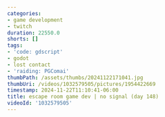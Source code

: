 ```yaml
---
categories:
- game development
- twitch
duration: 22550.0
shorts: []
tags:
- 'code: gdscript'
- godot
- lost contact
- 'raiding: PGComai'
thumbPath: /assets/thumbs/20241122171041.jpg
thumbUri: /videos/1032579505/pictures/1954422669
timestamp: 2024-11-22T11:10:41-06:00
title: escape room game dev | no signal (day 148)
videoId: '1032579505'
---
```

